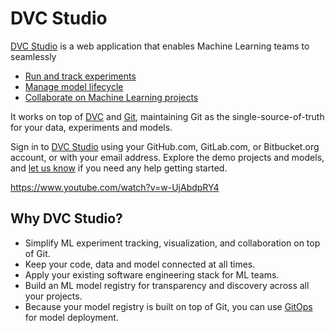 # DVC Studio

[DVC Studio](https://studio.iterative.ai/) is a web application that enables
Machine Learning teams to seamlessly

- [Run and track experiments](/doc/studio/experiments)
- [Manage model lifecycle](/doc/studio/model-registry)
- [Collaborate on Machine Learning projects](/doc/studio/user-guide/team-collaboration)

It works on top of [DVC](https://dvc.org/) and [Git](https://git-scm.com/),
maintaining Git as the single-source-of-truth for your data, experiments and
models.

Sign in to [DVC Studio](https://studio.iterative.ai/) using your GitHub.com,
GitLab.com, or Bitbucket.org account, or with your email address. Explore the
demo projects and models, and
[let us know](/doc/studio/user-guide/troubleshooting#support) if you need any
help getting started.

https://www.youtube.com/watch?v=w-UjAbdpRY4

## Why DVC Studio?

- Simplify ML experiment tracking, visualization, and collaboration on top of
  Git.
- Keep your code, data and model connected at all times.
- Apply your existing software engineering stack for ML teams.
- Build an ML model registry for transparency and discovery across all your
  projects.
- Because your model registry is built on top of Git, you can use
  [GitOps](https://www.gitops.tech/) for model deployment.
